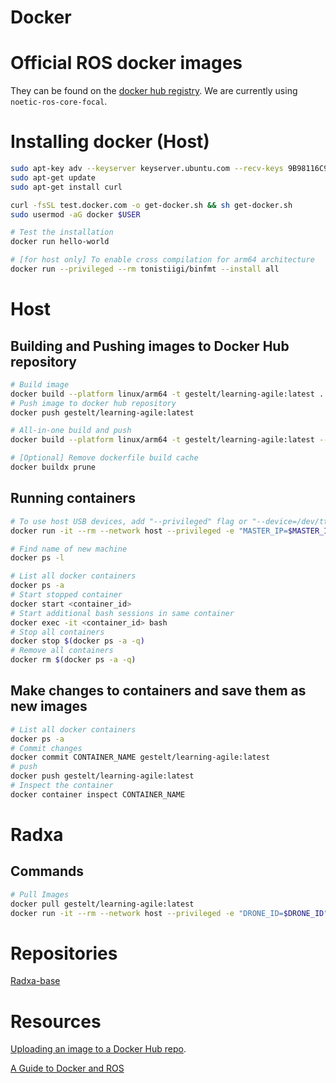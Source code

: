 # Docker

# Official ROS docker images
They can be found on the [docker hub registry](https://registry.hub.docker.com/_/ros/). We are currently using `noetic-ros-core-focal`.

# Installing docker (Host)
```bash
sudo apt-key adv --keyserver keyserver.ubuntu.com --recv-keys 9B98116C9AA302C7
sudo apt-get update
sudo apt-get install curl

curl -fsSL test.docker.com -o get-docker.sh && sh get-docker.sh
sudo usermod -aG docker $USER 

# Test the installation
docker run hello-world 

# [for host only] To enable cross compilation for arm64 architecture
docker run --privileged --rm tonistiigi/binfmt --install all
```


# Host

## Building and Pushing images to Docker Hub repository
```bash
# Build image
docker build --platform linux/arm64 -t gestelt/learning-agile:latest .
# Push image to docker hub repository
docker push gestelt/learning-agile:latest

# All-in-one build and push
docker build --platform linux/arm64 -t gestelt/learning-agile:latest --push .

# [Optional] Remove dockerfile build cache
docker buildx prune
```

## Running containers
```bash
# To use host USB devices, add "--privileged" flag or "--device=/dev/ttyAML1"
docker run -it --rm --network host --privileged -e "MASTER_IP=$MASTER_IP" -e "SELF_IP=$SELF_IP" gestelt/learning-agile:latest

# Find name of new machine 
docker ps -l

# List all docker containers
docker ps -a
# Start stopped container
docker start <container_id>
# Start additional bash sessions in same container
docker exec -it <container_id> bash
# Stop all containers
docker stop $(docker ps -a -q)
# Remove all containers
docker rm $(docker ps -a -q)
```

## Make changes to containers and save them as new images
```bash
# List all docker containers
docker ps -a
# Commit changes
docker commit CONTAINER_NAME gestelt/learning-agile:latest
# push 
docker push gestelt/learning-agile:latest
# Inspect the container
docker container inspect CONTAINER_NAME
```

# Radxa

## Commands
```bash
# Pull Images
docker pull gestelt/learning-agile:latest
docker run -it --rm --network host --privileged -e "DRONE_ID=$DRONE_ID" gestelt/learning-agile:latest
```

# Repositories
[Radxa-base](https://hub.docker.com/repository/docker/gestelt/radxa-base/general)

# Resources
[Uploading an image to a Docker Hub repo](https://docs.docker.com/guides/workshop/04_sharing_app/).

[A Guide to Docker and ROS](https://roboticseabass.com/2021/04/21/docker-and-ros/)